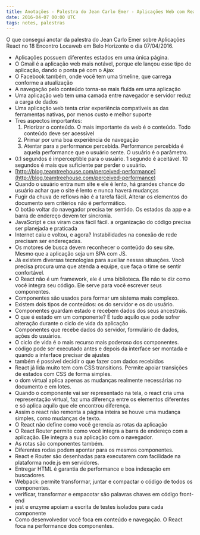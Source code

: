 ```yaml
---
title: Anotações - Palestra do Jean Carlo Emer - Aplicações Web com React
date: 2016-04-07 00:00 UTC
tags: notes, palestras
---
```


O que consegui anotar da palestra do Jean Carlo Emer sobre Aplicações React no 18 Encontro Locaweb em Belo Horizonte o dia 07/04/2016.

*   Aplicações possuem diferentes estados em uma única página.
*   O Gmail é a aplicação web mais notável, porque ele lançou esse tipo de aplicação, dando o ponta pé com o Ajax
*   O Facebook também, onde você tem uma timeline, que carrega conforme a atualização
*   A navegação pelo conteúdo torna-se mais fluída em uma aplicação
*   Uma aplicação web tem uma camada entre navegador e servidor reduz a carga de dados
*   Uma aplicação web tenta criar experiência compatíveis as das ferramentas nativas, por menos custo e melhor suporte
*   Tres aspectos importantes:
    1.  Priorizar o conteúdo. O mais importante da web é o conteúdo. Todo conteúdo deve ser acessível
    2.  Primar por uma boa experiência de navegação
    3.  Atentar para a performance percebida. Performance percebida é aquela performance que o usuário sente. O usuário é o parâmetro.
*   0.1 segundos é imperceptible para o usuário. 1 segundo é aceitável. 10 segundos é mais que suficiente par perder o usuário.
*   [http://blog.teamtreehouse.com/perceived-performance](http://blog.teamtreehouse.com/perceived-performance)
*   Quando o usuário entra num site e ele é lento, há grandes chance do usuário achar que o site é lento e nunca haverá mudanças
*   Fugir da chuva de reflows não é a tarefa fácil. Alterar os elementos do documento sem critérios não é performático.
*   O botão voltar do navegador precisa ter sentido. Os estados da app e a barra de endereço devem ter sincronia.
*   JavaScript e css viram caos fácil fácil. a organização do código precisa ser planejada e praticada
*   Internet caiu e voltou, e agora? Instabilidades na conexão de rede precisam ser endereçadas.
*   Os motores de busca devem reconhecer o conteúdo do seu site. Mesmo que a aplicação seja um SPA com JS.
*   Já existem diversas tecnologias para auxiliar nessas situações. Você precisa procura uma que atenda a equipe, que faça o time se sentir confortável.
*   O React não é um framework, ele é uma biblioteca. Ele não te diz como você integra seu código. Ele serve para você escrever seus componentes.
*   Componentes são usados para formar um sistema mais complexo.
*   Existem dois tipos de conteúdos: os do servidor e os do usuário.
*   Componentes guardam estado e recebem dados dos seus ancestrais.
*   O que é estado em um componente? É tudo aquilo que pode sofrer alteração durante o ciclo de vida da aplicação
*   Componentes que recebe dados do servidor, formulário de dados, ações do usuários.
*   O ciclo de vida é o mais recurso mais poderoso dos componentes.
*   código pode ser executado antes e depois da interface ser montada e quando a interface precisar de ajustes
*   também é possível decidir o que fazer com dados recebidos
*   React já lida muito tem com CSS transitions. Permite apoiar transições de estados com CSS de forma simples.
*   o dom virtual aplica apenas as mudanças realmente necessárias no documento e em lotes.
*   Quando o componente vai ser representado na tela, o react cria uma representação virtual, faz uma diferença entre os elementos diferentes e só aplica aquilo que ele encontrou diferença.
*   Assim o react não remonta a página inteira se houve uma mudança simples, como mudanças de texto.
*   O React não define como você gerencia as rotas da aplicação
*   O React Router permite como você integra a barra de endereço com a aplicação. Ele integra a sua aplicação com o navegador.
*   As rotas são componentes também.
*   Diferentes rodas podem apontar para os mesmos componentes.
*   React e Router são desenhadas para executarem com facilidade na plataforma node.js em servidores.
*   Entregar HTML é garantia de performance e boa indexação em buscadores.
*   Webpack: permite transformar, juntar e compactar o código de todos os componentes.
*   verificar, transformar e empacotar são palavras chaves em código front-end
*   jest e enzyme apoiam a escrita de testes isolados para cada componente
*   Como desenvolvedor você foca em conteúdo e navegação. O React foca na performance dos componentes.
